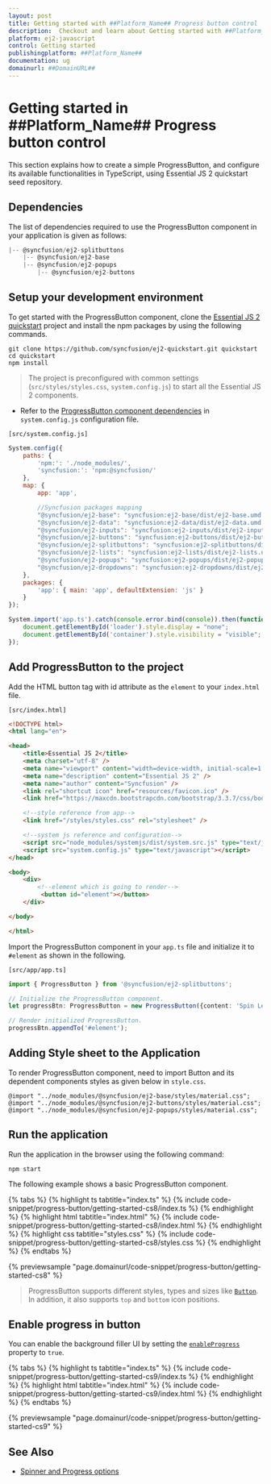 ```yaml
---
layout: post
title: Getting started with ##Platform_Name## Progress button control | Syncfusion
description:  Checkout and learn about Getting started with ##Platform_Name## Progress button control of Syncfusion Essential JS 2 and more details.
platform: ej2-javascript
control: Getting started 
publishingplatform: ##Platform_Name##
documentation: ug
domainurl: ##DomainURL##
---
```


# Getting started in ##Platform_Name## Progress button control

This section explains how to create a simple ProgressButton, and configure its available functionalities in TypeScript, using Essential JS 2 quickstart seed repository.

## Dependencies

The list of dependencies required to use the ProgressButton component in your application is given as follows:

```js
|-- @syncfusion/ej2-splitbuttons
    |-- @syncfusion/ej2-base
    |-- @syncfusion/ej2-popups
        |-- @syncfusion/ej2-buttons
```

## Setup your development environment

To get started with the ProgressButton component, clone the [Essential JS 2 quickstart](https://github.com/syncfusion/ej2-quickstart) project and install the npm packages by using the following commands.

```
git clone https://github.com/syncfusion/ej2-quickstart.git quickstart
cd quickstart
npm install
```

> The project is preconfigured with common settings (`src/styles/styles.css`, `system.config.js`) to start all the Essential JS 2 components.

* Refer to the [ProgressButton component dependencies](./getting-started#dependencies) in `system.config.js` configuration file.

`[src/system.config.js]`

```js
System.config({
    paths: {
        'npm:': './node_modules/',
        'syncfusion:': 'npm:@syncfusion/'
    },
    map: {
        app: 'app',

        //Syncfusion packages mapping
        "@syncfusion/ej2-base": "syncfusion:ej2-base/dist/ej2-base.umd.min.js",
        "@syncfusion/ej2-data": "syncfusion:ej2-data/dist/ej2-data.umd.min.js",
        "@syncfusion/ej2-inputs": "syncfusion:ej2-inputs/dist/ej2-inputs.umd.min.js",
        "@syncfusion/ej2-buttons": "syncfusion:ej2-buttons/dist/ej2-buttons.umd.min.js",
        "@syncfusion/ej2-splitbuttons": "syncfusion:ej2-splitbuttons/dist/ej2-splitbuttons.umd.min.js",
        "@syncfusion/ej2-lists": "syncfusion:ej2-lists/dist/ej2-lists.umd.min.js",
        "@syncfusion/ej2-popups": "syncfusion:ej2-popups/dist/ej2-popups.umd.min.js",
        "@syncfusion/ej2-dropdowns": "syncfusion:ej2-dropdowns/dist/ej2-dropdowns.umd.min.js",
    },
    packages: {
        'app': { main: 'app', defaultExtension: 'js' }
    }
});

System.import('app.ts').catch(console.error.bind(console)).then(function () {
    document.getElementById('loader').style.display = "none";
    document.getElementById('container').style.visibility = "visible";
});
```

## Add ProgressButton to the project

Add the HTML button tag with id attribute as the `element` to your `index.html` file.

`[src/index.html]`

```html
<!DOCTYPE html>
<html lang="en">

<head>
    <title>Essential JS 2</title>
    <meta charset="utf-8" />
    <meta name="viewport" content="width=device-width, initial-scale=1.0, user-scalable=no" />
    <meta name="description" content="Essential JS 2" />
    <meta name="author" content="Syncfusion" />
    <link rel="shortcut icon" href="resources/favicon.ico" />
    <link href="https://maxcdn.bootstrapcdn.com/bootstrap/3.3.7/css/bootstrap.min.css" rel="stylesheet" />

    <!--style reference from app-->
    <link href="/styles/styles.css" rel="stylesheet" />

    <!--system js reference and configuration-->
    <script src="node_modules/systemjs/dist/system.src.js" type="text/javascript"></script>
    <script src="system.config.js" type="text/javascript"></script>
</head>

<body>
    <div>
        <!--element which is going to render-->
         <button id="element"></button>
    </div>

</body>

</html>
```

Import the ProgressButton component in your `app.ts` file and initialize it to `#element` as shown in the following.

`[src/app/app.ts]`

```ts
import { ProgressButton } from '@syncfusion/ej2-splitbuttons';

// Initialize the ProgressButton component.
let progressBtn: ProgressButton = new ProgressButton({content: 'Spin Left' });

// Render initialized ProgressButton.
progressBtn.appendTo('#element');
```

## Adding Style sheet to the Application

To render ProgressButton component, need to import Button and its dependent components styles as given below in `style.css`.

```
@import "../node_modules/@syncfusion/ej2-base/styles/material.css";
@import "../node_modules/@syncfusion/ej2-buttons/styles/material.css";
@import "../node_modules/@syncfusion/ej2-popups/styles/material.css";
```

## Run the application

Run the application in the browser using the following command:

```
npm start
```

The following example shows a basic ProgressButton component.

{% tabs %}
{% highlight ts tabtitle="index.ts" %}
{% include code-snippet/progress-button/getting-started-cs8/index.ts %}
{% endhighlight %}
{% highlight html tabtitle="index.html" %}
{% include code-snippet/progress-button/getting-started-cs8/index.html %}
{% endhighlight %}
{% highlight css tabtitle="styles.css" %}
{% include code-snippet/progress-button/getting-started-cs8/styles.css %}
{% endhighlight %}
{% endtabs %}
          
{% previewsample "page.domainurl/code-snippet/progress-button/getting-started-cs8" %}

> ProgressButton supports different styles, types and sizes like [`Button`](https://ej2.syncfusion.com/documentation/button/?lang=typescript). In addition, it also supports `top` and `bottom` icon positions.

## Enable progress in button

You can enable the background filler UI by setting the [`enableProgress`](../api/progress-button#enableProgress) property to `true`.

{% tabs %}
{% highlight ts tabtitle="index.ts" %}
{% include code-snippet/progress-button/getting-started-cs9/index.ts %}
{% endhighlight %}
{% highlight html tabtitle="index.html" %}
{% include code-snippet/progress-button/getting-started-cs9/index.html %}
{% endhighlight %}
{% endtabs %}
          
{% previewsample "page.domainurl/code-snippet/progress-button/getting-started-cs9" %}

## See Also

* [Spinner and Progress options](spinner-and-progress#spinner)
